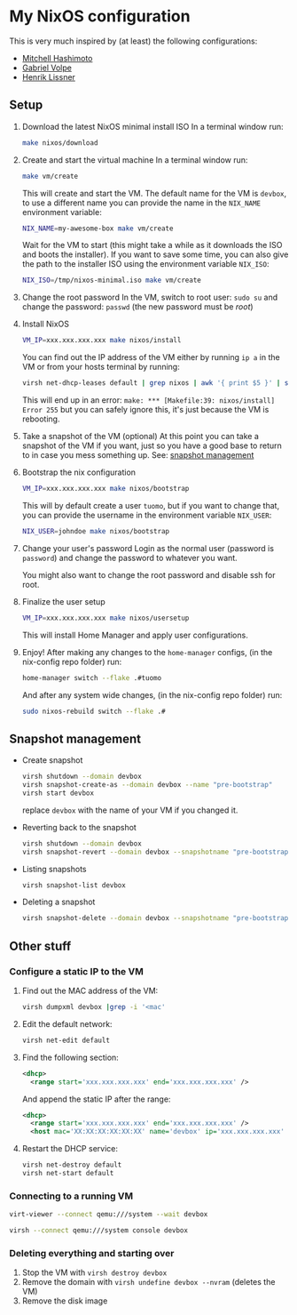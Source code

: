 # My NixOS configuration

This is very much inspired by (at least) the following configurations:
+ [Mitchell Hashimoto](https://github.com/mitchellh/nixos-config)
+ [Gabriel Volpe](https://github.com/gvolpe/nix-config)
+ [Henrik Lissner](https://github.com/hlissner/dotfiles)

## Setup

1. Download the latest NixOS minimal install ISO
   In a terminal window run:

   ```sh
   make nixos/download
   ```

2. Create and start the virtual machine
   In a terminal window run:

   ```sh
   make vm/create
   ```

   This will create and start the VM.
   The default name for the VM is `devbox`, to use a different name you can
   provide the name in the `NIX_NAME` environment variable:

   ```sh
   NIX_NAME=my-awesome-box make vm/create
   ```

   Wait for the VM to start (this might take a while as it downloads the ISO
   and boots the installer). If you want to save some time, you can also give
   the path to the installer ISO using the environment variable `NIX_ISO`:
   ```sh
   NIX_ISO=/tmp/nixos-minimal.iso make vm/create
   ```

3. Change the root password
   In the VM, switch to root user: `sudo su` and change the password: `passwd`
   (the new password must be *root*)

4. Install NixOS
   ```sh
   VM_IP=xxx.xxx.xxx.xxx make nixos/install
   ```

   You can find out the IP address of the VM either by running `ip a` in the VM
   or from your hosts terminal by running:
   ```sh
   virsh net-dhcp-leases default | grep nixos | awk '{ print $5 }' | sed 's/\/.\*//'
   ```

   This will end up in an error:
   `make: *** [Makefile:39: nixos/install] Error 255`
   but you can safely ignore this, it's just because the VM is rebooting.

5. Take a snapshot of the VM (optional)
   At this point you can take a snapshot of the VM if you want, just so you
   have a good base to return to in case you mess something up.
   See: [snapshot management](#snapshot-management)

6. Bootstrap the nix configuration
   ```sh
   VM_IP=xxx.xxx.xxx.xxx make nixos/bootstrap
   ```

   This will by default create a user `tuomo`, but if you want to change that,
   you can provide the username in the environment variable `NIX_USER`:
   ```sh
   NIX_USER=johndoe make nixos/bootstrap
   ```

7. Change your user's password
   Login as the normal user (password is `password`) and change the password to
   whatever you want.

   You might also want to change the root password and disable ssh for root.

8. Finalize the user setup
   ```sh
   VM_IP=xxx.xxx.xxx.xxx make nixos/usersetup
   ```

   This will install Home Manager and apply user configurations.

9. Enjoy!
   After making any changes to the `home-manager` configs, (in the nix-config repo folder) run:
   ```sh
   home-manager switch --flake .#tuomo
   ```

   And after any system wide changes, (in the nix-config repo folder) run:
   ```sh
   sudo nixos-rebuild switch --flake .#
   ```

## Snapshot management

+ Create snapshot
  ```sh
  virsh shutdown --domain devbox
  virsh snapshot-create-as --domain devbox --name "pre-bootstrap"
  virsh start devbox
  ```

  replace `devbox` with the name of your VM if you changed it.

+ Reverting back to the snapshot
  ```sh
  virsh shutdown --domain devbox
  virsh snapshot-revert --domain devbox --snapshotname "pre-bootstrap" --running
  ```

+ Listing snapshots
  ```sh
  virsh snapshot-list devbox
  ```

+ Deleting a snapshot
  ```sh
  virsh snapshot-delete --domain devbox --snapshotname "pre-bootstrap"
  ```

## Other stuff

### Configure a static IP to the VM

1. Find out the MAC address of the VM:
   ```sh
   virsh dumpxml devbox |grep -i '<mac'
   ```

2. Edit the default network:
   ```sh
   virsh net-edit default
   ```

3. Find the following section:
   ```xml
   <dhcp>
     <range start='xxx.xxx.xxx.xxx' end='xxx.xxx.xxx.xxx' />
   ```

   And append the static IP after the range:
   ```xml
   <dhcp>
     <range start='xxx.xxx.xxx.xxx' end='xxx.xxx.xxx.xxx' />
     <host mac='XX:XX:XX:XX:XX:XX' name='devbox' ip='xxx.xxx.xxx.xxx' />
   ```

4. Restart the DHCP service:
   ```sh
   virsh net-destroy default
   virsh net-start default
   ```

### Connecting to a running VM

```sh
virt-viewer --connect qemu:///system --wait devbox
```
```sh
virsh --connect qemu:///system console devbox
```

### Deleting everything and starting over

1. Stop the VM with `virsh destroy devbox`
2. Remove the domain with `virsh undefine devbox --nvram` (deletes the VM)
3. Remove the disk image
